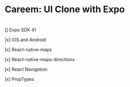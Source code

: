 # Careem: UI Clone with Expo
#

  [] Expo SDK 41

  [x] iOS and Android

  [x] React-native-maps

  [x] React-native-maps-directions

  [x] React Navigation

  [x] PropTypes
